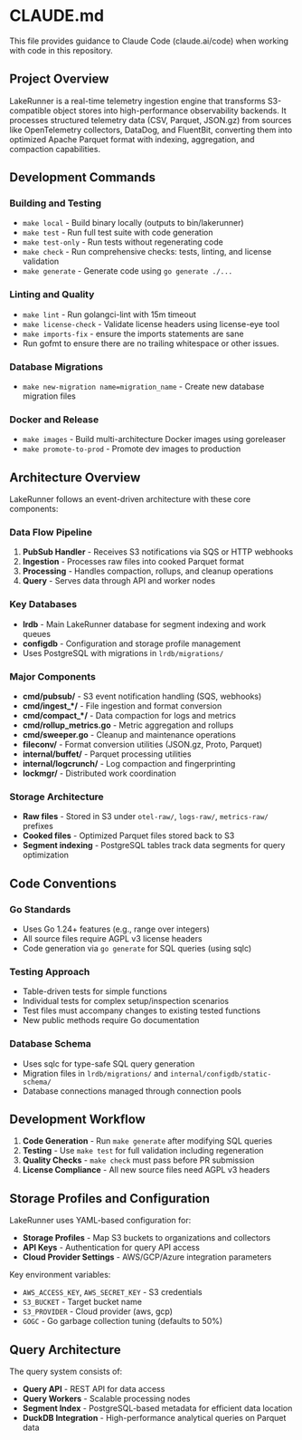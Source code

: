# CLAUDE.md

This file provides guidance to Claude Code (claude.ai/code) when working with code in this repository.

## Project Overview

LakeRunner is a real-time telemetry ingestion engine that transforms S3-compatible object stores into high-performance observability backends. It processes structured telemetry data (CSV, Parquet, JSON.gz) from sources like OpenTelemetry collectors, DataDog, and FluentBit, converting them into optimized Apache Parquet format with indexing, aggregation, and compaction capabilities.

## Development Commands

### Building and Testing

- `make local` - Build binary locally (outputs to bin/lakerunner)
- `make test` - Run full test suite with code generation
- `make test-only` - Run tests without regenerating code
- `make check` - Run comprehensive checks: tests, linting, and license validation
- `make generate` - Generate code using `go generate ./...`

### Linting and Quality

- `make lint` - Run golangci-lint with 15m timeout
- `make license-check` - Validate license headers using license-eye tool
- `make imports-fix` - ensure the imports statements are sane
- Run gofmt to ensure there are no trailing whitespace or other issues.

### Database Migrations

- `make new-migration name=migration_name` - Create new database migration files

### Docker and Release

- `make images` - Build multi-architecture Docker images using goreleaser
- `make promote-to-prod` - Promote dev images to production

## Architecture Overview

LakeRunner follows an event-driven architecture with these core components:

### Data Flow Pipeline

1. **PubSub Handler** - Receives S3 notifications via SQS or HTTP webhooks
2. **Ingestion** - Processes raw files into cooked Parquet format
3. **Processing** - Handles compaction, rollups, and cleanup operations
4. **Query** - Serves data through API and worker nodes

### Key Databases

- **lrdb** - Main LakeRunner database for segment indexing and work queues
- **configdb** - Configuration and storage profile management
- Uses PostgreSQL with migrations in `lrdb/migrations/`

### Major Components

- **cmd/pubsub/** - S3 event notification handling (SQS, webhooks)
- **cmd/ingest_*/** - File ingestion and format conversion
- **cmd/compact_*/** - Data compaction for logs and metrics
- **cmd/rollup_metrics.go** - Metric aggregation and rollups
- **cmd/sweeper.go** - Cleanup and maintenance operations
- **fileconv/** - Format conversion utilities (JSON.gz, Proto, Parquet)
- **internal/buffet/** - Parquet processing utilities
- **internal/logcrunch/** - Log compaction and fingerprinting
- **lockmgr/** - Distributed work coordination

### Storage Architecture

- **Raw files** - Stored in S3 under `otel-raw/`, `logs-raw/`, `metrics-raw/` prefixes
- **Cooked files** - Optimized Parquet files stored back to S3
- **Segment indexing** - PostgreSQL tables track data segments for query optimization

## Code Conventions

### Go Standards

- Uses Go 1.24+ features (e.g., range over integers)
- All source files require AGPL v3 license headers
- Code generation via `go generate` for SQL queries (using sqlc)

### Testing Approach

- Table-driven tests for simple functions
- Individual tests for complex setup/inspection scenarios
- Test files must accompany changes to existing tested functions
- New public methods require Go documentation

### Database Schema

- Uses sqlc for type-safe SQL query generation
- Migration files in `lrdb/migrations/` and `internal/configdb/static-schema/`
- Database connections managed through connection pools

## Development Workflow

1. **Code Generation** - Run `make generate` after modifying SQL queries
2. **Testing** - Use `make test` for full validation including regeneration
3. **Quality Checks** - `make check` must pass before PR submission
4. **License Compliance** - All new source files need AGPL v3 headers

## Storage Profiles and Configuration

LakeRunner uses YAML-based configuration for:

- **Storage Profiles** - Map S3 buckets to organizations and collectors
- **API Keys** - Authentication for query API access
- **Cloud Provider Settings** - AWS/GCP/Azure integration parameters

Key environment variables:

- `AWS_ACCESS_KEY`, `AWS_SECRET_KEY` - S3 credentials
- `S3_BUCKET` - Target bucket name
- `S3_PROVIDER` - Cloud provider (aws, gcp)
- `GOGC` - Go garbage collection tuning (defaults to 50%)

## Query Architecture

The query system consists of:

- **Query API** - REST API for data access
- **Query Workers** - Scalable processing nodes
- **Segment Index** - PostgreSQL-based metadata for efficient data location
- **DuckDB Integration** - High-performance analytical queries on Parquet data
